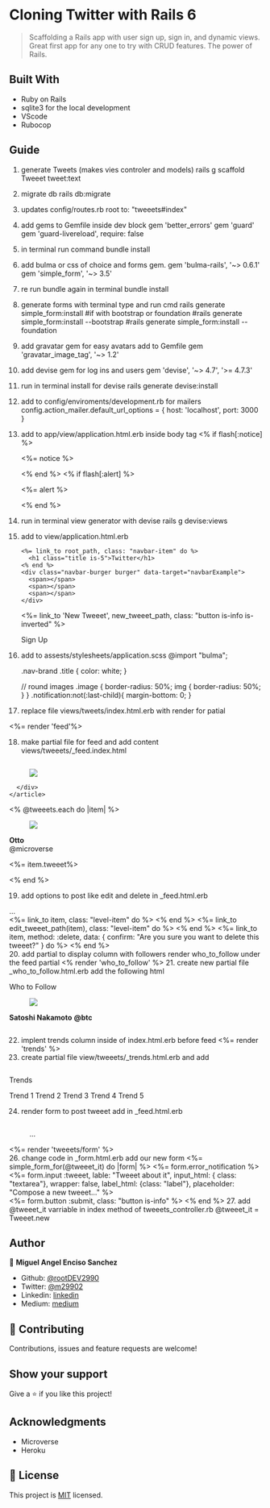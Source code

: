 # Cloning Twitter with Rails 6
> Scaffolding a Rails app with user sign up, sign in, and dynamic views. Great first app for any one to try with CRUD features. The power of Rails.

## Built With

- Ruby on Rails
- sqlite3 for the local development
- VScode
- Rubocop

## Guide

1. generate Tweets (makes vies controler and models)
    rails g scaffold Tweeet tweet:text
2. migrate db
    rails db:migrate
3. updates config/routes.rb
    root to: "tweeets#index"
4. add gems to Gemfile inside dev block
    gem 'better_errors'
    gem 'guard'
    gem 'guard-livereload', require: false
5. in terminal run command
    bundle install
6. add bulma or css of choice and forms gem. 
    gem 'bulma-rails', '~> 0.6.1'
    gem 'simple_form', '~> 3.5'
7. re run bundle again in terminal
    bundle install
8. generate forms with terminal type and run cmd
    rails generate simple_form:install
    #if with bootstrap or foundation
    #rails generate simple_form:install --bootstrap
    #rails generate simple_form:install --foundation
9. add gravatar gem for easy avatars add to Gemfile
    gem 'gravatar_image_tag', '~> 1.2'
10. add devise gem for log ins and users
    gem 'devise', '~> 4.7', '>= 4.7.3'
11. run in terminal install for devise
    rails generate devise:install
12. add to config/enviroments/development.rb for mailers
    config.action_mailer.default_url_options = { host: 'localhost', port: 3000 }
13. add to app/view/application.html.erb inside body tag
    <% if flash[:notice] %>
      <div class="notification is-primary global-notification">
        <p class="notice"><%= notice %></p>
      </div>
    <% end %>
    <% if flash[:alert] %>
      <div class="notification is-primary global-notification">
        <p class="alert"><%= alert %></p>
      </div>
    <% end %>
14. run in terminal view generator with devise
    rails g devise:views
15. add to view/application.html.erb
    <nav class="navbar is-info">
      <div class="navbar-brand">
      
        <%= link_to root_path, class: "navbar-item" do %>
          <h1 class="title is-5">Twitter</h1>
        <% end %>
        <div class="navbar-burger burger" data-target="navbarExample">
          <span></span>
          <span></span>
          <span></span>
        </div>
      </div>
      <div id="navbarExample" class="navbar-menu">
          <div class="navbar-end">
            <div class="field is-grouped">
              <p class="control">
                <%= link_to 'New Tweeet', new_tweeet_path, class: "button is-info is-inverted" %>
              </p>
              <p class="control">Sign Up</p>
            </div>
          </div>
      </div>
    </nav>
16. add to assests/stylesheets/application.scss
     @import "bulma";

    .nav-brand .title {
        color: white;
    }

    // round images
    .image {
        border-radius: 50%;
        img {
            border-radius: 50%;
        }
    }
    .notification:not(:last-child){
        margin-bottom: 0;
    }
17. replace file views/tweets/index.html.erb with render for patial
  <section class="section">
    <div class="container">
      <div class="columns">
        <%= render 'feed'%>
      </div>
    </div>
  </section>
  
18. make partial file for feed and add content views/tweeets/_feed.index.html
  <div class="column is-half">
    <article class="media-box">
      <figure class="media-left">
        <p class="image is-64x64">
            <img src="https://bulma.io/images/placeholders/64x64.png">
        </p>
      </figure>
      <div class="media-content">

      </div>
    </article>
  </div>

  <% @tweeets.each do |item| %>
    <div class="box">
      <article class="media">
        <div class="media-left">
          <figure class="image is-64x64">
            <img src="https://bulma.io/images/placeholders/64x64.png">
          </figure>
        </div>
        <div class="media-content">
          <div class="content"> 
            <strong>Otto</strong><br/>
            <email>@microverse</email><br/>
            <p><%= item.tweeet%></p>
          </div>
        </div>
      </article>
    </div>
  <% end %>

19. add options to post like edit and delete in _feed.html.erb
  <div class="media-content">
    ...
  </div>
  <div class="level">
    <div class="level-left is-mobile">
      <%= link_to item, class: "level-item" do %>
        <span class="icon"><i class="fa fa-link" aria-hidden="true"></i></span>
      <% end %>
      <%= link_to edit_tweeet_path(item), class: "level-item" do %>
        <span class="icon"><i class="fa fa-pencil" aria-hidden="true"></i></span>
      <% end %>
      <%= link_to item, method: :delete, data: { confirm: "Are you sure you want to delete this tweeet?" } do %>
        <span class="icon"><i class="fa fa-trash-o" aria-hidden="true"></i></span>
      <% end %>
    </div>
20. add partial to display column with followers render who_to_follow under the feed partial
  <% render 'who_to_follow' %>
21. create new partial file _who_to_follow.html.erb add the following html
  <div class="column">
    <nav class="panel">
        <p class="panel-heading">Who to Follow</p>
    </nav>
    <div class="panel-block">
        <article class="media">
            <div class="media-left">
                <figure>
                    <img src="https://bulma.io/images/placeholders/64x64.png">
                </figure>
            </div>
            <div class="media-content">
                <div class="content">
                    <p>
                        <strong>Satoshi Nakamoto</strong>
                        <strong>@btc</strong>
                    </p>
                </div>
            </div>
        </article>
    </div>
</div>

22. implent trends column inside of index.html.erb before feed
  <%= render 'trends' %>
23. create partial file view/tweeets/_trends.html.erb and add
  <div class="column is-one-quarter">
    <nav class="panel">
        <p class="panel-heading">Trends</p>
        <a class="panel-block">
            Trend 1
        </a>
        <a class="panel-block">
            Trend 2
        </a>
        <a class="panel-block">
            Trend 3
        </a>
        <a class="panel-block">
            Trend 4
        </a>
        <a class="panel-block">
            Trend 5
        </a>
    </nav>
  </div>

24. render form to post tweeet add in _feed.html.erb
  <div class="column is-half">
    <article class="media-box">
      <figure class="media-left">
        ...
      </figure>
      <div class="media-content">
        <!--add this render line-->
        <%= render 'tweeets/form' %>
        <!--add this render line-->
      </div>
    </article>
  </div>
26. change code in _form.html.erb add our new form 
  <%= simple_form_for(@tweeet_it) do |form| %>
  <%= form.error_notification %>
  <div class="field">
    <div class="control">
      <%= form.input :tweeet, lable: "Tweeet about it", input_html: { class: "textarea"}, wrapper: false, label_html: {class: "label"}, placeholder: "Compose a new tweeet..." %>
    </div>
  </div>
  <%= form.button :submit, class: "button is-info" %>
  <% end %>
27. add @tweeet_it varriable in index method of tweeets_controller.rb
  @tweeet_it = Tweeet.new

## Author

👤 **Miguel Angel Enciso Sanchez**

- Github: [@rootDEV2990](https://github.com/rootDEV2990)
- Twitter: [@m29902](https://twitter.com/m29902)
- Linkedin: [linkedin](https://www.linkedin.com/in/miguel-enciso-6474741a1/)
- Medium: [medium](https://medium.com/@website.dev)

## 🤝 Contributing

Contributions, issues and feature requests are welcome!

## Show your support

Give a ⭐️ if you like this project!

## Acknowledgments

- Microverse
- Heroku
## 📝 License

This project is [MIT](LICENSE) licensed.

